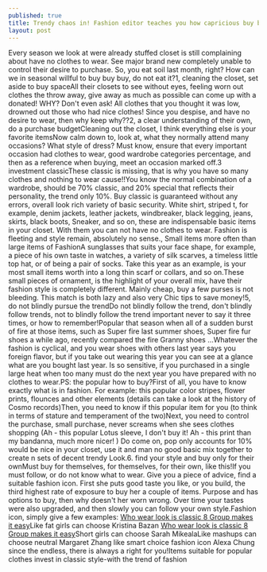 ```yaml
---
published: true
title: Trendy chaos in! Fashion editor teaches you how capricious buy buy buy or do not eat dirt?
layout: post
---
```

Every season we look at were already stuffed closet is still complaining about have no clothes to wear. See major brand new completely unable to control their desire to purchase. So, you eat soil last month, right? How can we in seasonal willful to buy buy buy, do not eat it?1, cleaning the closet, set aside to buy spaceAll their closets to see without eyes, feeling worn out clothes the throw away, give away as much as possible can come up with a donated! WHY? Don\'t even ask! All clothes that you thought it was low, drowned out those who had nice clothes! Since you despise, and have no desire to wear, then why keep why??2, a clear understanding of their own, do a purchase budgetCleaning out the closet, I think everything else is your favorite itemsNow calm down to, look at, what they normally attend many occasions? What style of dress? Must know, ensure that every important occasion had clothes to wear, good wardrobe categories percentage, and then as a reference when buying, meet an occasion marked off.3 investment classicThese classic is missing, that is why you have so many clothes and nothing to wear cause!!You know the normal combination of a wardrobe, should be 70% classic, and 20% special that reflects their personality, the trend only 10%. Buy classic is guaranteed without any errors, overall look rich variety of basic security. White shirt, striped t, for example, denim jackets, leather jackets, windbreaker, black legging, jeans, skirts, black boots, Sneaker, and so on, these are indispensable basic items in your closet. With them you can not have no clothes to wear. Fashion is fleeting and style remain, absolutely no sense., Small items more often than large items of FashionA sunglasses that suits your face shape, for example, a piece of his own taste in watches, a variety of silk scarves, a timeless little top hat, or of being a pair of socks. Take this year as an example, is your most small items worth into a long thin scarf or collars, and so on.These small pieces of ornament, is the highlight of your overall mix, have their fashion style is completely different. Mainly cheap, buy a few purses is not bleeding. This match is both lazy and also very Chic tips to save money!5, do not blindly pursue the trendDo not blindly follow the trend, don\'t blindly follow trends, not to blindly follow the trend important never to say it three times, or how to remember!Popular that season when all of a sudden burst of fire at those items, such as Super fire last summer shoes, Super fire fur shoes a while ago, recently compared the fire Granny shoes ...Whatever the fashion is cyclical, and you wear shoes with others last year says you foreign flavor, but if you take out wearing this year you can see at a glance what are you bought last year. Is so sensitive, if you purchased in a single large heat when too many must do the next year you have prepared with no clothes to wear.PS: the popular how to buy?First of all, you have to know exactly what is in fashion. For example: this popular color stripes, flower prints, flounces and other elements (details can take a look at the history of Cosmo records)Then, you need to know if this popular item for you (to think in terms of stature and temperament of the two)Next, you need to control the purchase, small purchase, never screams when she sees clothes shopping (Ah - this popular Lotus sleeve, I don\'t buy it! Ah - this print than my bandanna, much more nicer! ) Do come on, pop only accounts for 10% would be nice in your closet, use it and man no good basic mix together to create n sets of decent trendy Look.6. find your style and buy only for their ownMust buy for themselves, for themselves, for their own, like this!If you must follow, or do not know what to wear. Give you a piece of advice, find a suitable fashion icon. First she puts good taste you like, or you build, the third highest rate of exposure to buy her a couple of items. Purpose and has options to buy, then why doesn\'t her worn wrong. Over time your tastes were also upgraded, and then slowly you can follow your own style.Fashion icon, simply give a few examples: [Who wear look is classic 8 Group makes it easy](https://fendi2016.wordpress.com/2016/02/16/who-wear-look-is-classic-8-group-makes-it-easy-for-you-female-bloggers-range/)Like fat girls can choose Kristina Bazan [Who wear look is classic 8 Group makes it easy](https://fendi2016.wordpress.com/2016/02/16/who-wear-look-is-classic-8-group-makes-it-easy-for-you-female-bloggers-range/)Short girls can choose Sarah MikealaLike mashups can choose neutral Margaret Zhang like smart choice fashion icon Alexa Chung since the endless, there is always a right for you!Items suitable for popular clothes invest in classic style-with the trend of fashion